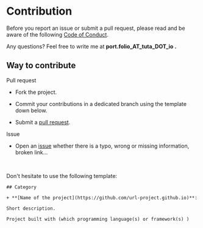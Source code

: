 # Contribution
Before you report an issue or submit a pull request, please read and be aware of the following [Code of Conduct](CODE_OF_CONDUCT.md).

Any questions? Feel free to write me at **port.folio_AT_tuta_DOT_io .**

## Way to contribute
Pull request
* Fork the project.

* Commit your contributions in a dedicated branch using the template down below.

* Submit a [pull request](https://github.com/YannAries/OSS-alko-resources/pulls).

Issue

* Open an [issue](https://github.com/YannAries/OSS-alko-resources/issues) whether there is a typo, wrong or missing information, broken link...

<br>

Don't hesitate to use the following template:

```
## Category

+ **[Name of the project](https://github.com/url-project.github.io)**: 

Short description. 

Project built with (which programming language(s) or framework(s) )
```